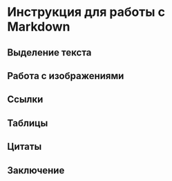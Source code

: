 # Инструкция для работы с Markdown

## Выделение текста

## Работа с изображениями

## Ссылки

## Таблицы

## Цитаты

## Заключение